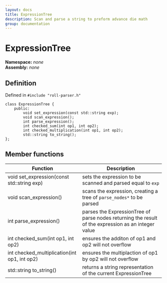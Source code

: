 ```yaml
---
layout: docs
title: ExpressionTree
description: Scan and parse a string to preform advance die math
group: documentation
---
```


# ExpressionTree

**Namespace:** _none_  
**Assembly:** _none_  

## Definition
Defined in `#include "roll-parser.h"`
````
class ExpressionTree {
    public:
        void set_expression(const std::string exp);
        void scan_expression();
        int parse_expression();
        int checked_sum(int op1, int op2);
        int checked_multiplication(int op1, int op2);
        std::string to_string();
};
````

## Member functions

Function      | Description |
 ------------ | ----------- |
void set_expression(const std::string exp)  | sets the expression to be scanned and parsed equal to `exp` |
void scan_expression()    | scans the expression, creating a tree of `parse_nodes*` to be parsed |
int parse_expression()    | parses the ExpressionTree of parse nodes returning the result of the expression as an integer value |
int checked_sum(int op1, int op2)    | ensures the additon of op1 and op2 will not overflow |
int checked_multiplication(int op1, int op2)    | ensures the multiplaction of op1 by op2 will not overflow |
std::string to_string()    | returns a string representation of the current ExpressionTree |